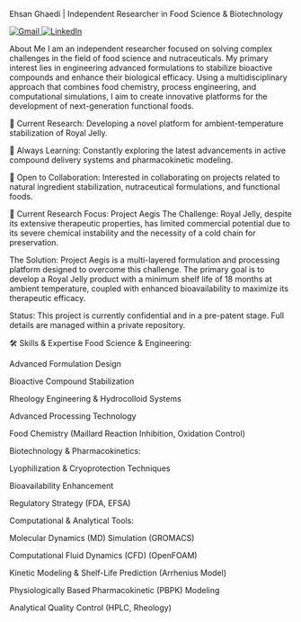 
Ehsan Ghaedi | Independent Researcher in Food Science & Biotechnology
<p align="left">
<a href="mailto:E.Ghaedi.ctc@gmail.com" target="_blank">
<img src="https://img.shields.io/badge/Gmail-D14836?style=for-the-badge&logo=gmail&logoColor=white" alt="Gmail"/>
</a>
<a href="https://www.linkedin.com/in/linkedin.com/in/ehsan-ghaedi-975b07385" target="_blank">
<img src="https://img.shields.io/badge/LinkedIn-0077B5?style=for-the-badge&logo=linkedin&logoColor=white" alt="LinkedIn"/>
</a>
</p>

About Me
I am an independent researcher focused on solving complex challenges in the field of food science and nutraceuticals. My primary interest lies in engineering advanced formulations to stabilize bioactive compounds and enhance their biological efficacy. Using a multidisciplinary approach that combines food chemistry, process engineering, and computational simulations, I aim to create innovative platforms for the development of next-generation functional foods.   

🔭 Current Research: Developing a novel platform for ambient-temperature stabilization of Royal Jelly.

🌱 Always Learning: Constantly exploring the latest advancements in active compound delivery systems and pharmacokinetic modeling.

💬 Open to Collaboration: Interested in collaborating on projects related to natural ingredient stabilization, nutraceutical formulations, and functional foods.

🔬 Current Research Focus: Project Aegis
The Challenge: Royal Jelly, despite its extensive therapeutic properties, has limited commercial potential due to its severe chemical instability and the necessity of a cold chain for preservation.   

The Solution: Project Aegis is a multi-layered formulation and processing platform designed to overcome this challenge. The primary goal is to develop a Royal Jelly product with a minimum shelf life of 18 months at ambient temperature, coupled with enhanced bioavailability to maximize its therapeutic efficacy.   

Status: This project is currently confidential and in a pre-patent stage. Full details are managed within a private repository.

🛠️ Skills & Expertise
Food Science & Engineering:

Advanced Formulation Design

Bioactive Compound Stabilization

Rheology Engineering & Hydrocolloid Systems     

Advanced Processing Technology     

Food Chemistry (Maillard Reaction Inhibition, Oxidation Control)    

Biotechnology & Pharmacokinetics:

Lyophilization & Cryoprotection Techniques    

Bioavailability Enhancement    

Regulatory Strategy (FDA, EFSA)    

Computational & Analytical Tools:

Molecular Dynamics (MD) Simulation (GROMACS)    

Computational Fluid Dynamics (CFD) (OpenFOAM)    

Kinetic Modeling & Shelf-Life Prediction (Arrhenius Model)    

Physiologically Based Pharmacokinetic (PBPK) Modeling    

Analytical Quality Control (HPLC, Rheology)    


